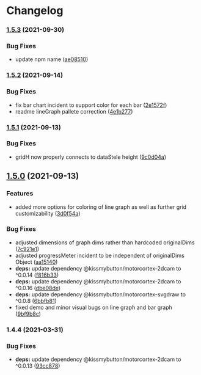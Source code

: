 # Changelog

### [1.5.3](https://www.github.com/donkeyclip/motorcortex-graphs/compare/v1.5.2...v1.5.3) (2021-09-30)


### Bug Fixes

* update npm name ([ae08510](https://www.github.com/donkeyclip/motorcortex-graphs/commit/ae085106baff5955f11744ab6458c19989e2062e))

### [1.5.2](https://www.github.com/kissmybutton/motorcortex-graphs/compare/v1.5.1...v1.5.2) (2021-09-14)


### Bug Fixes

* fix bar chart incident to support color for each bar ([2e1572f](https://www.github.com/kissmybutton/motorcortex-graphs/commit/2e1572f471762c1592cca04f6f90b237ed583be5))
* readme lineGraph pallete correction ([4e1b277](https://www.github.com/kissmybutton/motorcortex-graphs/commit/4e1b277f1a166961d182e0259da0c84eff9542b8))

### [1.5.1](https://www.github.com/kissmybutton/motorcortex-graphs/compare/v1.5.0...v1.5.1) (2021-09-13)


### Bug Fixes

* gridH now properly connects to dataStele height ([9c0d04a](https://www.github.com/kissmybutton/motorcortex-graphs/commit/9c0d04a1916551199d30c16018a8b4096b46ba49))

## [1.5.0](https://www.github.com/kissmybutton/motorcortex-graphs/compare/v1.4.4...v1.5.0) (2021-09-13)


### Features

* added more options for coloring of line graph as well as further grid customizability ([3d0f54a](https://www.github.com/kissmybutton/motorcortex-graphs/commit/3d0f54aa8323207c3a0fc01b1fce6f67ecfee381))


### Bug Fixes

* adjusted dimensions of graph dims rather than hardcoded originalDims ([7c921e1](https://www.github.com/kissmybutton/motorcortex-graphs/commit/7c921e18f005042a516a33de075d7da9d08a8811))
* adjusted progressMeter incident to be independent of originalDims Object ([aa15140](https://www.github.com/kissmybutton/motorcortex-graphs/commit/aa1514050a8b4a8917d7988cc08a299cf823d7ff))
* **deps:** update dependency @kissmybutton/motorcortex-2dcam to ^0.0.14 ([f816b33](https://www.github.com/kissmybutton/motorcortex-graphs/commit/f816b331cdee1a9ca67f5853e606cd272a06957a))
* **deps:** update dependency @kissmybutton/motorcortex-2dcam to ^0.0.16 ([dbe08de](https://www.github.com/kissmybutton/motorcortex-graphs/commit/dbe08ded3b91c446da941d3ec64867237e372f17))
* **deps:** update dependency @kissmybutton/motorcortex-svgdraw to ^0.0.8 ([6bbfb81](https://www.github.com/kissmybutton/motorcortex-graphs/commit/6bbfb81f0c763a446a313622b6481acaa604717f))
* fixed demo and minor visual bugs on line graph and bar graph ([9bf9b8c](https://www.github.com/kissmybutton/motorcortex-graphs/commit/9bf9b8cbad8b09252235435d8a274c6761bf3f5c))

### 1.4.4 (2021-03-31)


### Bug Fixes

* **deps:** update dependency @kissmybutton/motorcortex-2dcam to ^0.0.13 ([93cc878](https://www.github.com/kissmybutton/motorcortex-graphs/commit/93cc878cf6af9aab3fad2a9b1f5d6d4389e26961))
